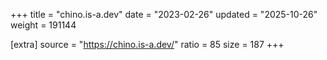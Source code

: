 +++
title = "chino.is-a.dev"
date = "2023-02-26"
updated = "2025-10-26"
weight = 191144

[extra]
source = "https://chino.is-a.dev/"
ratio = 85
size = 187
+++
